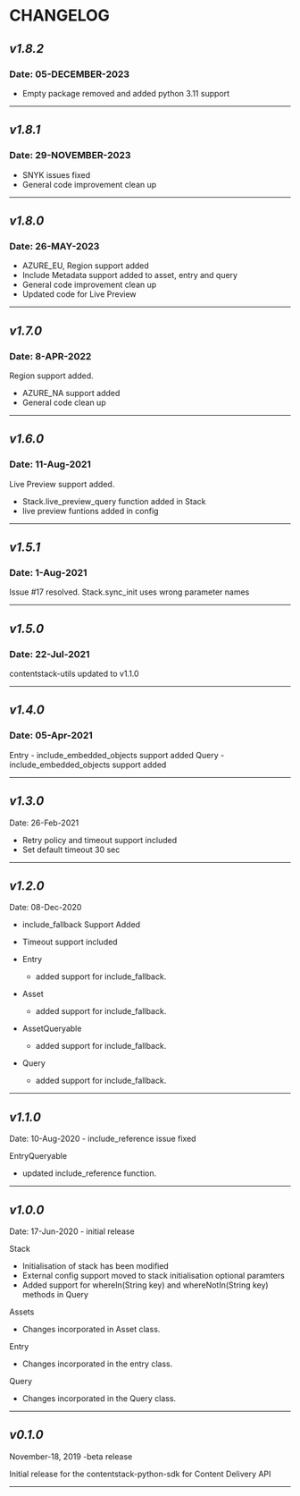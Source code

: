 # CHANGELOG

## _v1.8.2_

### **Date: 05-DECEMBER-2023**

- Empty package removed and added python 3.11 support

---

## _v1.8.1_

### **Date: 29-NOVEMBER-2023**

- SNYK issues fixed 
- General code improvement clean up

---

## _v1.8.0_

### **Date: 26-MAY-2023**

- AZURE_EU, Region support added
- Include Metadata support added to asset, entry and query
- General code improvement clean up
- Updated code for Live Preview

---

## _v1.7.0_

### **Date: 8-APR-2022**

Region support added.

- AZURE_NA support added
- General code clean up

---

## _v1.6.0_

### **Date: 11-Aug-2021**

Live Preview support added.

- Stack.live_preview_query function added in Stack
- live preview funtions added in config

---

## _v1.5.1_

### **Date: 1-Aug-2021**

Issue #17 resolved.
Stack.sync_init uses wrong parameter names

---

## _v1.5.0_

### **Date: 22-Jul-2021**

contentstack-utils updated to v1.1.0

---

## _v1.4.0_

### **Date: 05-Apr-2021**

Entry - include_embedded_objects support added
Query - include_embedded_objects support added

---

## _v1.3.0_

Date: 26-Feb-2021

- Retry policy and timeout support included
- Set default timeout 30 sec

---

## _v1.2.0_

Date: 08-Dec-2020

- include_fallback Support Added
- Timeout support included

- Entry
    - added support for include_fallback.
- Asset
    - added support for include_fallback.
- AssetQueryable
    - added support for include_fallback.
- Query
    - added support for include_fallback.

---

## _v1.1.0_

Date: 10-Aug-2020 - include_reference issue fixed

EntryQueryable

- updated include_reference function.

---

## _v1.0.0_

Date: 17-Jun-2020 - initial release

Stack

- Initialisation of stack has been modified
- External config support moved to stack initialisation optional paramters
- Added support for whereIn(String key) and whereNotIn(String key) methods in Query

Assets

- Changes incorporated in Asset class.

Entry

- Changes incorporated in the entry class.

Query

- Changes incorporated in the Query class.

---

## _v0.1.0_

November-18, 2019 -beta release

Initial release for the contentstack-python-sdk for Content Delivery API

---

